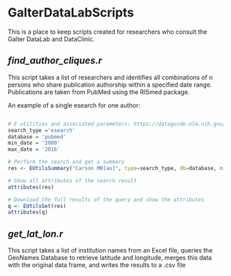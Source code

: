 # GalterDataLabScripts

This is a place to keep scripts created for researchers who consult the Galter DataLab and DataClinic.

## _find_author_cliques.r_

This script takes a list of researchers and identifies all combinations of n persons who share publication authorship within a specified date range. Publications are taken from PubMed using the RISmed package.

An example of a single esearch for one author:

```R

# E-utilities and associated parameters: https://dataguide.nlm.nih.gov/eutilities/utilities.html#elink
search_type ='esearch'
database = 'pubmed'
min_date = '2000'
max_date = '2016'

# Perform the search and get a summary
res <- EUtilsSummary("Carson MB[au]", type=search_type, db=database, mindate=min_date, maxdate=max_date)

# Show all attributes of the search result
attributes(res)

# Download the full results of the query and show the attributes
q <- EUtilsGet(res)
attributes(q)
```

## _get_lat_lon.r_

This script takes a list of institution names from an Excel file, queries the GeoNames Database to retrieve latitude and longitude, merges this data with the original data frame, and writes the results to a .csv file